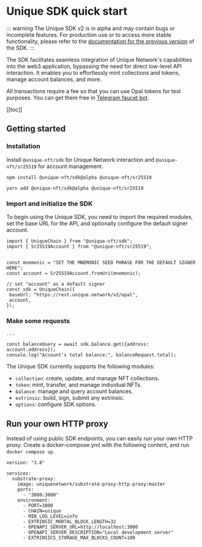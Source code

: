 # Unique SDK quick start

::: warning
The Unique SDK v2 is in alpha and may contain bugs or incomplete features. For production use or to access more stable functionality, please refer to the [documentation for the previous version](../getting-started.md) of the SDK.
:::

The SDK facilitates seamless integration of Unique Network's capabilities into the web3 application, bypassing the need for direct low-level API interaction. It enables you to effortlessly mint collections and tokens, manage account balances, and more.

All transactions require a fee so that you can use Opal tokens for test purposes. You can get them free in [Telegram faucet bot](https://t.me/unique2faucet_opal_bot).

[[toc]]

## Getting started

### Installation

Install `@unique-nft/sdk` for Unique Network interaction and `@unique-nft/sr25519` for account management.

<!-- TODO remove alpha after release -->
<CodeGroup>
 <CodeGroupItem title="NPM"  active>

```bash:no-line-numbers
npm install @unique-nft/sdk@alpha @unique-nft/sr25519
```

 </CodeGroupItem>
 <CodeGroupItem title="YARN">

```bash:no-line-numbers
yarn add @unique-nft/sdk@alpha @unique-nft/sr25519
```

 </CodeGroupItem>
</CodeGroup>

### Import and initialize the SDK

To begin using the Unique SDK, you need to import the required modules, set the base URL for the API, and optionally configure the default signer account.

<!-- TODO set production baseUrl -->
```typescript:no-line-numbers
import { UniqueChain } from "@unique-nft/sdk";
import { Sr25519Account } from "@unique-nft/sr25519";


const mnemonic = "SET THE MNEMONIC SEED PHRASE FOR THE DEFAULT SIGNER HERE";
const account = Sr25519Account.fromUri(mnemonic);

// set "account" as a default signer
const sdk = UniqueChain({
 baseUrl: "https://rest.unique.network/v2/opal", 
 account,
});
```

### Make some requests

```typescript:no-line-numbers
...

const balanceQuery = await sdk.balance.get({address: account.address});
console.log("Account's total balance:", balanceRequest.total);
```

The Unique SDK currently supports the following modules:

- `collection`: create, update, and manage NFT collections.
- `token`: mint, transfer, and manage individual NFTs.
- `balance`: manage and query account balances.
- `extrinsic`: build, sign, submit any extrinsic.
- `options`: configure SDK options.

## Run your own HTTP proxy

Instead of using public SDK endpoints, you can easily run your own HTTP proxy. Create a docker-compose.yml with the following content, and run `docker compose up`.

```yml:no-line-numbers
version: "3.8"

services:
  substrate-proxy:
    image: uniquenetwork/substrate-proxy-http-proxy:master
    ports:
      - "3000:3000"
    environment:
      - PORT=3000
      - CHAIN=unique
      - MIN_LOG_LEVEL=info
      - EXTRINSIC_MORTAL_BLOCK_LENGTH=32
      - OPENAPI_SERVER_URL=http://localhost:3000
      - OPENAPI_SERVER_DESCRIPTION="Local development server"
      - EXTRINSICS_STORAGE_MAX_BLOCKS_COUNT=100
```

